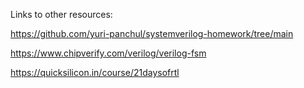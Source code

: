 Links to other resources:

https://github.com/yuri-panchul/systemverilog-homework/tree/main

https://www.chipverify.com/verilog/verilog-fsm

https://quicksilicon.in/course/21daysofrtl
